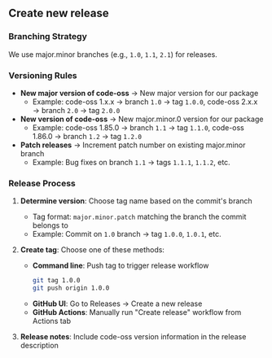 ## Create new release

### Branching Strategy

We use major.minor branches (e.g., `1.0`, `1.1`, `2.1`) for releases.

### Versioning Rules

- **New major version of code-oss** → New major version for our package
  - Example: code-oss 1.x.x → branch `1.0` → tag `1.0.0`, code-oss 2.x.x → branch `2.0` → tag `2.0.0`
- **New version of code-oss** → New major.minor.0 version for our package
  - Example: code-oss 1.85.0 → branch `1.1` → tag `1.1.0`, code-oss 1.86.0 → branch `1.2` → tag `1.2.0`
- **Patch releases** → Increment patch number on existing major.minor branch
  - Example: Bug fixes on branch `1.1` → tags `1.1.1`, `1.1.2`, etc.

### Release Process

1. **Determine version**: Choose tag name based on the commit's branch
   - Tag format: `major.minor.patch` matching the branch the commit belongs to
   - Example: Commit on `1.0` branch → tag `1.0.0`, `1.0.1`, etc.

2. **Create tag**: Choose one of these methods:
   - **Command line**: Push tag to trigger release workflow
     ```bash
     git tag 1.0.0
     git push origin 1.0.0
     ```
   - **GitHub UI**: Go to Releases → Create a new release
   - **GitHub Actions**: Manually run "Create release" workflow from Actions tab

3. **Release notes**: Include code-oss version information in the release description

